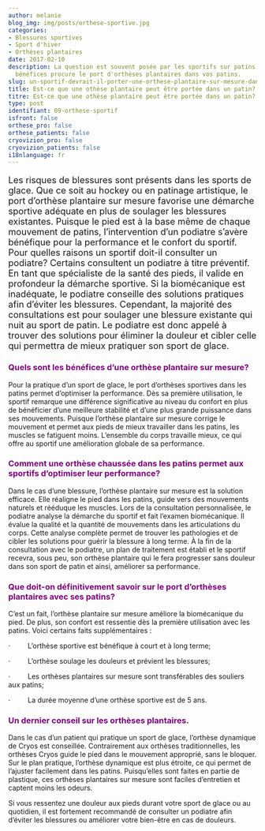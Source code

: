 ```yaml
---
author: melanie
blog_img: img/posts/orthese-sportive.jpg
categories:
- Blessures sportives
- Sport d'hiver
- Orthèses plantaires
date: 2017-02-10
description: La question est souvent posée par les sportifs sur patins; apprenez quels
  bénéfices procure le port d'orthèses plantaires dans vos patins.
slug: un-sportif-devrait-il-porter-une-orthese-plantaire-sur-mesure-dans-ses-patins/
title: Est-ce que une othèse plantaire peut être portée dans un patin? - Cryos Technologies
titre: Est-ce que une othèse plantaire peut être portée dans un patin?
type: post
identifiant: 09-orthese-sportif
isfront: false
orthese_pro: false
orthese_patients: false
cryovizion_pro: false
cryovizion_patients: false
i18nlanguage: fr
---
```


<p style="font-size: 18px;">Les risques de blessures sont présents dans les sports de glace. Que ce soit au hockey ou en patinage artistique, le port d’orthèse plantaire sur mesure favorise une démarche sportive adéquate en plus de soulager les blessures existantes. Puisque le pied est à la base même de chaque mouvement de patins, l’intervention d’un podiatre s’avère bénéfique pour la performance et le confort du sportif. Pour quelles raisons un sportif doit-il consulter un podiatre? Certains consultent un podiatre à titre préventif. En tant que spécialiste de la santé des pieds, il valide en profondeur la démarche sportive. Si la biomécanique est inadéquate, le podiatre conseille des solutions pratiques afin d’éviter les blessures. Cependant, la majorité des consultations est pour soulager une blessure existante qui nuit au sport de patin. Le podiatre est donc appelé à trouver des solutions pour éliminer la douleur et cibler celle qui permettra de mieux pratiquer son sport de glace.</p>
<h3 style="color: #800080;">Quels sont les bénéfices d’une orthèse plantaire sur mesure?</h3>
Pour la pratique d’un sport de glace, le port d’orthèses sportives dans les patins permet d’optimiser la performance. Dès sa première utilisation, le sportif remarque une différence significative au niveau du confort en plus de bénéficier d’une meilleure stabilité et d’une plus grande puissance dans ses mouvements. Puisque l’orthèse plantaire sur mesure corrige le mouvement et permet aux pieds de mieux travailler dans les patins, les muscles se fatiguent moins. L’ensemble du corps travaille mieux, ce qui offre au sportif une amélioration globale de sa performance.

<h3 style="color: #800080;">Comment une orthèse chaussée dans les patins permet aux sportifs d’optimiser leur performance?</h3>
Dans le cas d’une blessure, l’orthèse plantaire sur mesure est la solution efficace. Elle réaligne le pied dans les patins, guide vers des mouvements naturels et rééduque les muscles. Lors de la consultation personnalisée, le podiatre analyse la démarche du sportif et fait l’examen biomécanique. Il évalue la qualité et la quantité de mouvements dans les articulations du corps. Cette analyse complète permet de trouver les pathologies et de cibler les solutions pour guérir la blessure à long terme. À la fin de la consultation avec le podiatre, un plan de traitement est établi et le sportif recevra, sous peu, son orthèse plantaire qui le fera progresser sans douleur dans son sport de patin et ainsi, améliorer sa performance.

<h3 style="color: #800080;">Que doit-on définitivement savoir sur le port d’orthèses plantaires avec ses patins?</h3>
C’est un fait, l’orthèse plantaire sur mesure améliore la biomécanique du pied. De plus, son confort est ressentie dès la première utilisation avec les patins. Voici certains faits supplémentaires :

·         L’orthèse sportive est bénéfique à court et à long terme;

·         L’orthèse soulage les douleurs et prévient les blessures;

·         Les orthèses plantaires sur mesure sont transférables des souliers aux patins;

·         La durée moyenne d’une orthèse sportive est de 5 ans.

<h3 style="color: #800080;">Un dernier conseil sur les orthèses plantaires.</h3>
Dans le cas d’un patient qui pratique un sport de glace, l’orthèse dynamique de Cryos est conseillée. Contrairement aux orthèses traditionnelles, les orthèses Cryos guide le pied dans le mouvement approprié, sans le bloquer. Sur le plan pratique, l’orthèse dynamique est plus étroite, ce qui permet de l’ajuster facilement dans les patins. Puisqu’elles sont faites en partie de plastique, ces orthèses plantaires sur mesure sont faciles d’entretien et captent moins les odeurs.

Si vous ressentez une douleur aux pieds durant votre sport de glace ou au quotidien, il est fortement recommandé de consulter un podiatre afin d’éviter les blessures ou améliorer votre bien-être en cas de douleurs.